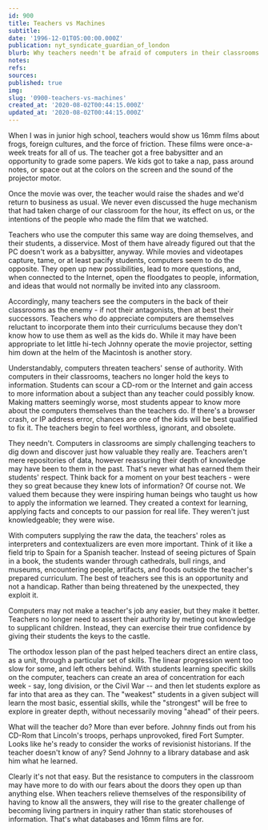 ```yaml
---
id: 900
title: Teachers vs Machines
subtitle: 
date: '1996-12-01T05:00:00.000Z'
publication: nyt_syndicate_guardian_of_london
blurb: Why teachers needn't be afraid of computers in their classrooms
notes: 
refs: 
sources: 
published: true
img: 
slug: '0900-teachers-vs-machines'
created_at: '2020-08-02T00:44:15.000Z'
updated_at: '2020-08-02T00:44:15.000Z'
---
```

When I was in junior high school, teachers would show us 16mm films about frogs, foreign cultures, and the force of friction. These films were once-a-week treats for all of us. The teacher got a free babysitter and an opportunity to grade some papers. We kids got to take a nap, pass around notes, or space out at the colors on the screen and the sound of the projector motor.

Once the movie was over, the teacher would raise the shades and we'd return to business as usual. We never even discussed the huge mechanism that had taken charge of our classroom for the hour, its effect on us, or the intentions of the people who made the film that we watched.

Teachers who use the computer this same way are doing themselves, and their students, a disservice. Most of them have already figured out that the PC doesn't work as a babysitter, anyway. While movies and videotapes capture, tame, or at least pacify students, computers seem to do the opposite. They open up new possibilities, lead to more questions, and, when connected to the Internet, open the floodgates to people, information, and ideas that would not normally be invited into any classroom.

Accordingly, many teachers see the computers in the back of their classrooms as the enemy - if not their antagonists, then at best their successors. Teachers who do appreciate computers are themselves reluctant to incorporate them into their curriculums because they don't know how to use them as well as the kids do. While it may have been appropriate to let little hi-tech Johnny operate the movie projector, setting him down at the helm of the Macintosh is another story.

Understandably, computers threaten teachers' sense of authority. With computers in their classrooms, teachers no longer hold the keys to information. Students can scour a CD-rom or the Internet and gain access to more information about a subject than any teacher could possibly know. Making matters seemingly worse, most students appear to know more about the computers themselves than the teachers do. If there's a browser crash, or IP address error, chances are one of the kids will be best qualified to fix it. The teachers begin to feel worthless, ignorant, and obsolete.

They needn't. Computers in classrooms are simply challenging teachers to dig down and discover just how valuable they really are. Teachers aren't mere repositories of data, however reassuring their depth of knowledge may have been to them in the past. That's never what has earned them their students' respect. Think back for a moment on your best teachers - were they so great because they knew lots of information? Of course not. We valued them because they were inspiring human beings who taught us how to apply the information we learned. They created a context for learning, applying facts and concepts to our passion for real life. They weren't just knowledgeable; they were wise.

With computers supplying the raw the data, the teachers' roles as interpreters and contextualizers are even more important. Think of it like a field trip to Spain for a Spanish teacher. Instead of seeing pictures of Spain in a book, the students wander through cathedrals, bull rings, and museums, encountering people, artifacts, and foods outside the teacher's prepared curriculum. The best of teachers see this is an opportunity and not a handicap. Rather than being threatened by the unexpected, they exploit it.

Computers may not make a teacher's job any easier, but they make it better. Teachers no longer need to assert their authority by meting out knowledge to supplicant children. Instead, they can exercise their true confidence by giving their students the keys to the castle.

The orthodox lesson plan of the past helped teachers direct an entire class, as a unit, through a particular set of skills. The linear progression went too slow for some, and left others behind. With students learning specific skills on the computer, teachers can create an area of concentration for each week - say, long division, or the Civil War -- and then let students explore as far into that area as they can. The "weakest" students in a given subject will learn the most basic, essential skills, while the "strongest" will be free to explore in greater depth, without necessarily moving "ahead" of their peers.

What will the teacher do? More than ever before. Johnny finds out from his CD-Rom that Lincoln's troops, perhaps unprovoked, fired Fort Sumpter. Looks like he's ready to consider the works of revisionist historians. If the teacher doesn't know of any? Send Johnny to a library database and ask him what he learned.

Clearly it's not that easy. But the resistance to computers in the classroom may have more to do with our fears about the doors they open up than anything else. When teachers relieve themselves of the responsibility of having to know all the answers, they will rise to the greater challenge of becoming living partners in inquiry rather than static storehouses of information. That's what databases and 16mm films are for.
